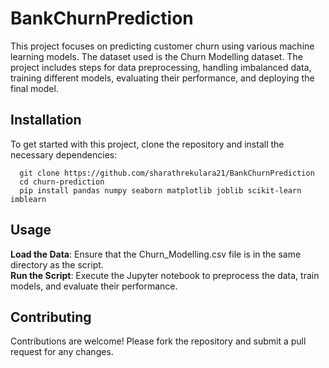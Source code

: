 # BankChurnPrediction
This project focuses on predicting customer churn using various machine learning models. The dataset used is the Churn Modelling dataset. The project includes steps for data preprocessing, handling imbalanced data, training different models, evaluating their performance, and deploying the final model.

## Installation
To get started with this project, clone the repository and install the necessary dependencies:
```
  git clone https://github.com/sharathrekulara21/BankChurnPrediction
  cd churn-prediction
  pip install pandas numpy seaborn matplotlib joblib scikit-learn imblearn
```
## Usage
**Load the Data**: Ensure that the Churn_Modelling.csv file is in the same directory as the script.<br/>
**Run the Script**: Execute the Jupyter notebook to preprocess the data, train models, and evaluate their performance.

## Contributing
Contributions are welcome! Please fork the repository and submit a pull request for any changes.


